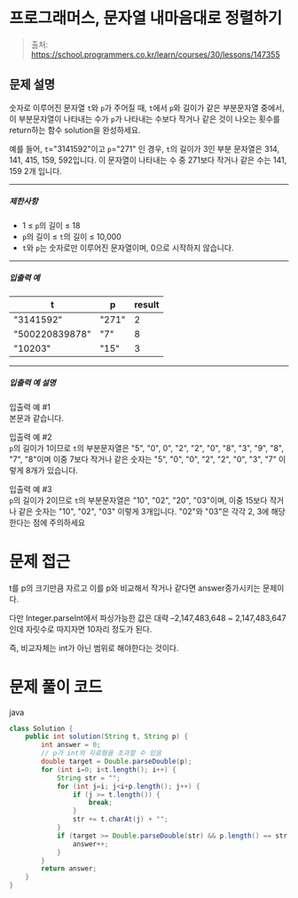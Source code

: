 # 프로그래머스, 문자열 내마음대로 정렬하기

> 출처: https://school.programmers.co.kr/learn/courses/30/lessons/147355

## 문제 설명

숫자로 이루어진 문자열 `t`와 `p`가 주어질 때, `t`에서 `p`와 길이가 같은 부분문자열 중에서, 이 부분문자열이 나타내는 수가 `p`가 나타내는 수보다 작거나 같은 것이 나오는 횟수를 return하는 함수 solution을 완성하세요.

예를 들어, `t`="3141592"이고 `p`="271" 인 경우, `t`의 길이가 3인 부분 문자열은 314, 141, 415, 159, 592입니다. 이 문자열이 나타내는 수 중 271보다 작거나 같은 수는 141, 159 2개 입니다.

---

##### 제한사항

-   1 ≤ `p`의 길이 ≤ 18
-   `p`의 길이 ≤ `t`의 길이 ≤ 10,000
-   `t`와 `p`는 숫자로만 이루어진 문자열이며, 0으로 시작하지 않습니다.

---

##### 입출력 예

| t              | p     | result |
| -------------- | ----- | ------ |
| "3141592"      | "271" | 2      |
| "500220839878" | "7"   | 8      |
| "10203"        | "15"  | 3      |

---

##### 입출력 예 설명

입출력 예 #1  
본문과 같습니다.

입출력 예 #2  
`p`의 길이가 1이므로 `t`의 부분문자열은 "5", "0", 0", "2", "2", "0", "8", "3", "9", "8", "7", "8"이며 이중 7보다 작거나 같은 숫자는 "5", "0", "0", "2", "2", "0", "3", "7" 이렇게 8개가 있습니다.

입출력 예 #3  
`p`의 길이가 2이므로 `t`의 부분문자열은 "10", "02", "20", "03"이며, 이중 15보다 작거나 같은 숫자는 "10", "02", "03" 이렇게 3개입니다. "02"와 "03"은 각각 2, 3에 해당한다는 점에 주의하세요

# 문제 접근

t를 p의 크기만큼 자르고 이를 p와 비교해서 작거나 같다면 answer증가시키는 문제이다.

다만 Integer.parseInt에서 파싱가능한 값은 대략 –2,147,483,648 ~ 2,147,483,647인데 자릿수로 따지자면 10자리 정도가 된다.

즉, 비교자체는 int가 아닌 범위로 해야한다는 것이다.

# 문제 풀이 코드

java

```java
class Solution {
    public int solution(String t, String p) {
        int answer = 0;
        // p가 int의 자료형을 초과할 수 있음
        double target = Double.parseDouble(p);
        for (int i=0; i<t.length(); i++) {
            String str = "";
            for (int j=i; j<i+p.length(); j++) {
                if (j >= t.length()) {
                    break;
                }
                str += t.charAt(j) + "";
            }
            if (target >= Double.parseDouble(str) && p.length() == str.length()) {
                answer++;
            }
        }
        return answer;
    }
}
```
